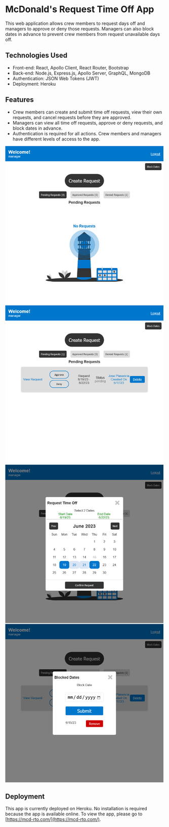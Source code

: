 McDonald's Request Time Off App
=========================

This web application allows crew members to request days off and managers to approve or deny those requests. Managers can also block dates in advance to prevent crew members from request unavailable days off.

Technologies Used
-----------------

-   Front-end: React, Apollo Client, React Router, Bootstrap
-   Back-end: Node.js, Express.js, Apollo Server, GraphQL, MongoDB
-   Authentication: JSON Web Tokens (JWT)
-   Deployment: Heroku

Features
--------

-   Crew members can create and submit time off requests, view their own requests, and cancel requests before they are approved.
-   Managers can view all time off requests, approve or deny requests, and block dates in advance.
-   Authentication is required for all actions. Crew members and managers have different levels of access to the app.


<!-- ![home rto](rto-home.png) -->
<img src="imgs/rto-home.png" alt= “” width="500px" height="500px">
<img src="imgs/rto-request.png" alt= “” width="500px" height="500px">
<img src="imgs/rto-create_request.png" alt= “” width="500px" height="500px">
<img src="imgs/rto-blockdates.png" alt= “” width="500px" height="500px">

Deployment
----------

This app is currently deployed on Heroku. No installation is required because the app is available online. To view the app, please go to [https://mcd-rto.com/](https://mcd-rto.com/).
